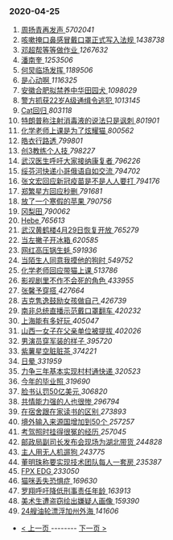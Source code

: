 ### 2020-04-25 
1. [ 周扬青再发声 ](https://s.weibo.com/weibo?q=%23%E5%91%A8%E6%89%AC%E9%9D%92%E5%86%8D%E5%8F%91%E5%A3%B0%23&Refer=top) *5702041*
1. [ 咳嗽掩口鼻感冒戴口罩正式写入法规 ](https://s.weibo.com/weibo?q=%23%E5%92%B3%E5%97%BD%E6%8E%A9%E5%8F%A3%E9%BC%BB%E6%84%9F%E5%86%92%E6%88%B4%E5%8F%A3%E7%BD%A9%E6%AD%A3%E5%BC%8F%E5%86%99%E5%85%A5%E6%B3%95%E8%A7%84%23&Refer=top) *1438738*
1. [ 邓超帮等等做作业 ](https://s.weibo.com/weibo?q=%23%E9%82%93%E8%B6%85%E5%B8%AE%E7%AD%89%E7%AD%89%E5%81%9A%E4%BD%9C%E4%B8%9A%23&Refer=top) *1267632*
1. [ 潘南奎 ](https://s.weibo.com/weibo?q=%E6%BD%98%E5%8D%97%E5%A5%8E&Refer=top) *1253506*
1. [ 何炅临场发挥 ](https://s.weibo.com/weibo?q=%23%E4%BD%95%E7%82%85%E4%B8%B4%E5%9C%BA%E5%8F%91%E6%8C%A5%23&Refer=top) *1189506*
1. [ 是心动啊 ](https://s.weibo.com/weibo?q=%23%E6%98%AF%E5%BF%83%E5%8A%A8%E5%95%8A%23&Refer=top) *1116325*
1. [ 安徽合肥拟禁养中华田园犬 ](https://s.weibo.com/weibo?q=%23%E5%AE%89%E5%BE%BD%E5%90%88%E8%82%A5%E6%8B%9F%E7%A6%81%E5%85%BB%E4%B8%AD%E5%8D%8E%E7%94%B0%E5%9B%AD%E7%8A%AC%23&Refer=top) *1098029*
1. [ 警方抓获22岁A级通缉令逃犯 ](https://s.weibo.com/weibo?q=%23%E8%AD%A6%E6%96%B9%E6%8A%93%E8%8E%B722%E5%B2%81A%E7%BA%A7%E9%80%9A%E7%BC%89%E4%BB%A4%E9%80%83%E7%8A%AF%23&Refer=top) *1013145*
1. [ Cat回归 ](https://s.weibo.com/weibo?q=%23Cat%E5%9B%9E%E5%BD%92%23&Refer=top) *803118*
1. [ 特朗普称注射消毒液的说法只是讽刺 ](https://s.weibo.com/weibo?q=%23%E7%89%B9%E6%9C%97%E6%99%AE%E7%A7%B0%E6%B3%A8%E5%B0%84%E6%B6%88%E6%AF%92%E6%B6%B2%E7%9A%84%E8%AF%B4%E6%B3%95%E5%8F%AA%E6%98%AF%E8%AE%BD%E5%88%BA%23&Refer=top) *801901*
1. [ 化学老师上课是为了炫耀猫 ](https://s.weibo.com/weibo?q=%23%E5%8C%96%E5%AD%A6%E8%80%81%E5%B8%88%E4%B8%8A%E8%AF%BE%E6%98%AF%E4%B8%BA%E4%BA%86%E7%82%AB%E8%80%80%E7%8C%AB%23&Refer=top) *800562*
1. [ 皓衣行路透 ](https://s.weibo.com/weibo?q=%23%E7%9A%93%E8%A1%A3%E8%A1%8C%E8%B7%AF%E9%80%8F%23&Refer=top) *799801*
1. [ 创3教练个人技 ](https://s.weibo.com/weibo?q=%23%E5%88%9B3%E6%95%99%E7%BB%83%E4%B8%AA%E4%BA%BA%E6%8A%80%23&Refer=top) *798227*
1. [ 武汉医生呼吁大家接纳康复者 ](https://s.weibo.com/weibo?q=%E6%AD%A6%E6%B1%89%E5%8C%BB%E7%94%9F%E5%91%BC%E5%90%81%E5%A4%A7%E5%AE%B6%E6%8E%A5%E7%BA%B3%E5%BA%B7%E5%A4%8D%E8%80%85&Refer=top) *796226*
1. [ 绥芬河快递小哥俄语自如交流 ](https://s.weibo.com/weibo?q=%23%E7%BB%A5%E8%8A%AC%E6%B2%B3%E5%BF%AB%E9%80%92%E5%B0%8F%E5%93%A5%E4%BF%84%E8%AF%AD%E8%87%AA%E5%A6%82%E4%BA%A4%E6%B5%81%23&Refer=top) *794702*
1. [ 张文宏回应新冠疫苗是不是人人要打 ](https://s.weibo.com/weibo?q=%23%E5%BC%A0%E6%96%87%E5%AE%8F%E5%9B%9E%E5%BA%94%E6%96%B0%E5%86%A0%E7%96%AB%E8%8B%97%E6%98%AF%E4%B8%8D%E6%98%AF%E4%BA%BA%E4%BA%BA%E8%A6%81%E6%89%93%23&Refer=top) *794176*
1. [ 郑繁星方回应秒删 ](https://s.weibo.com/weibo?q=%23%E9%83%91%E7%B9%81%E6%98%9F%E6%96%B9%E5%9B%9E%E5%BA%94%E7%A7%92%E5%88%A0%23&Refer=top) *791681*
1. [ 放了一个寒假的苹果 ](https://s.weibo.com/weibo?q=%23%E6%94%BE%E4%BA%86%E4%B8%80%E4%B8%AA%E5%AF%92%E5%81%87%E7%9A%84%E8%8B%B9%E6%9E%9C%23&Refer=top) *790756*
1. [ 冈梨田 ](https://s.weibo.com/weibo?q=%E5%86%88%E6%A2%A8%E7%94%B0&Refer=top) *790062*
1. [ Hebe ](https://s.weibo.com/weibo?q=%23Hebe%23&Refer=top) *765613*
1. [ 武汉黄鹤楼4月29日恢复开放 ](https://s.weibo.com/weibo?q=%23%E6%AD%A6%E6%B1%89%E9%BB%84%E9%B9%A4%E6%A5%BC4%E6%9C%8829%E6%97%A5%E6%81%A2%E5%A4%8D%E5%BC%80%E6%94%BE%23&Refer=top) *765279*
1. [ 当左撇子开冰箱 ](https://s.weibo.com/weibo?q=%23%E5%BD%93%E5%B7%A6%E6%92%87%E5%AD%90%E5%BC%80%E5%86%B0%E7%AE%B1%23&Refer=top) *620585*
1. [ 网红高压锅生蚝 ](https://s.weibo.com/weibo?q=%23%E7%BD%91%E7%BA%A2%E9%AB%98%E5%8E%8B%E9%94%85%E7%94%9F%E8%9A%9D%23&Refer=top) *591936*
1. [ 当陌生人同意我摸他的狗时 ](https://s.weibo.com/weibo?q=%E5%BD%93%E9%99%8C%E7%94%9F%E4%BA%BA%E5%90%8C%E6%84%8F%E6%88%91%E6%91%B8%E4%BB%96%E7%9A%84%E7%8B%97%E6%97%B6&Refer=top) *549752*
1. [ 化学老师回应带猫上课 ](https://s.weibo.com/weibo?q=%E5%8C%96%E5%AD%A6%E8%80%81%E5%B8%88%E5%9B%9E%E5%BA%94%E5%B8%A6%E7%8C%AB%E4%B8%8A%E8%AF%BE&Refer=top) *513786*
1. [ 影视剧里不作不会死的角色 ](https://s.weibo.com/weibo?q=%23%E5%BD%B1%E8%A7%86%E5%89%A7%E9%87%8C%E4%B8%8D%E4%BD%9C%E4%B8%8D%E4%BC%9A%E6%AD%BB%E7%9A%84%E8%A7%92%E8%89%B2%23&Refer=top) *433955*
1. [ 张馨予穿搭 ](https://s.weibo.com/weibo?q=%23%E5%BC%A0%E9%A6%A8%E4%BA%88%E7%A9%BF%E6%90%AD%23&Refer=top) *427664*
1. [ 吉克隽逸鼓励女孩做自己 ](https://s.weibo.com/weibo?q=%23%E5%90%89%E5%85%8B%E9%9A%BD%E9%80%B8%E9%BC%93%E5%8A%B1%E5%A5%B3%E5%AD%A9%E5%81%9A%E8%87%AA%E5%B7%B1%23&Refer=top) *426739*
1. [ 南非总统直播示范戴口罩翻车 ](https://s.weibo.com/weibo?q=%23%E5%8D%97%E9%9D%9E%E6%80%BB%E7%BB%9F%E7%9B%B4%E6%92%AD%E7%A4%BA%E8%8C%83%E6%88%B4%E5%8F%A3%E7%BD%A9%E7%BF%BB%E8%BD%A6%23&Refer=top) *420232*
1. [ 上海能有多好玩 ](https://s.weibo.com/weibo?q=%23%E4%B8%8A%E6%B5%B7%E8%83%BD%E6%9C%89%E5%A4%9A%E5%A5%BD%E7%8E%A9%23&Refer=top) *405047*
1. [ 山西一女子在父亲单位被提拔 ](https://s.weibo.com/weibo?q=%23%E5%B1%B1%E8%A5%BF%E4%B8%80%E5%A5%B3%E5%AD%90%E5%9C%A8%E7%88%B6%E4%BA%B2%E5%8D%95%E4%BD%8D%E8%A2%AB%E6%8F%90%E6%8B%94%23&Refer=top) *402026*
1. [ 男演员穿军装的样子 ](https://s.weibo.com/weibo?q=%E7%94%B7%E6%BC%94%E5%91%98%E7%A9%BF%E5%86%9B%E8%A3%85%E7%9A%84%E6%A0%B7%E5%AD%90&Refer=top) *395720*
1. [ 紫薯星空脏脏茶 ](https://s.weibo.com/weibo?q=%23%E7%B4%AB%E8%96%AF%E6%98%9F%E7%A9%BA%E8%84%8F%E8%84%8F%E8%8C%B6%23&Refer=top) *374221*
1. [ 日晕 ](https://s.weibo.com/weibo?q=%E6%97%A5%E6%99%95&Refer=top) *331959*
1. [ 力争三年基本实现村村通快递 ](https://s.weibo.com/weibo?q=%E5%8A%9B%E4%BA%89%E4%B8%89%E5%B9%B4%E5%9F%BA%E6%9C%AC%E5%AE%9E%E7%8E%B0%E6%9D%91%E6%9D%91%E9%80%9A%E5%BF%AB%E9%80%92&Refer=top) *320523*
1. [ 今年的毕业照 ](https://s.weibo.com/weibo?q=%23%E4%BB%8A%E5%B9%B4%E7%9A%84%E6%AF%95%E4%B8%9A%E7%85%A7%23&Refer=top) *319690*
1. [ 脸书认罚50亿美元 ](https://s.weibo.com/weibo?q=%E8%84%B8%E4%B9%A6%E8%AE%A4%E7%BD%9A50%E4%BA%BF%E7%BE%8E%E5%85%83&Refer=top) *306820*
1. [ 共情能力强的人也很惨 ](https://s.weibo.com/weibo?q=%23%E5%85%B1%E6%83%85%E8%83%BD%E5%8A%9B%E5%BC%BA%E7%9A%84%E4%BA%BA%E4%B9%9F%E5%BE%88%E6%83%A8%23&Refer=top) *296794*
1. [ 在宿舍跟在家读书的区别 ](https://s.weibo.com/weibo?q=%23%E5%9C%A8%E5%AE%BF%E8%88%8D%E8%B7%9F%E5%9C%A8%E5%AE%B6%E8%AF%BB%E4%B9%A6%E7%9A%84%E5%8C%BA%E5%88%AB%23&Refer=top) *273893*
1. [ 境外输入来源国增加到50个 ](https://s.weibo.com/weibo?q=%E5%A2%83%E5%A4%96%E8%BE%93%E5%85%A5%E6%9D%A5%E6%BA%90%E5%9B%BD%E5%A2%9E%E5%8A%A0%E5%88%B050%E4%B8%AA&Refer=top) *257257*
1. [ 考驾照时挂得很冤的经历 ](https://s.weibo.com/weibo?q=%23%E8%80%83%E9%A9%BE%E7%85%A7%E6%97%B6%E6%8C%82%E5%BE%97%E5%BE%88%E5%86%A4%E7%9A%84%E7%BB%8F%E5%8E%86%23&Refer=top) *257045*
1. [ 邮政局副司长发布会现场为湖北带货 ](https://s.weibo.com/weibo?q=%E9%82%AE%E6%94%BF%E5%B1%80%E5%89%AF%E5%8F%B8%E9%95%BF%E5%8F%91%E5%B8%83%E4%BC%9A%E7%8E%B0%E5%9C%BA%E4%B8%BA%E6%B9%96%E5%8C%97%E5%B8%A6%E8%B4%A7&Refer=top) *244828*
1. [ 主人用无人机遛狗 ](https://s.weibo.com/weibo?q=%E4%B8%BB%E4%BA%BA%E7%94%A8%E6%97%A0%E4%BA%BA%E6%9C%BA%E9%81%9B%E7%8B%97&Refer=top) *243775*
1. [ 董明珠称要实现技术团队每人一套房 ](https://s.weibo.com/weibo?q=%E8%91%A3%E6%98%8E%E7%8F%A0%E7%A7%B0%E8%A6%81%E5%AE%9E%E7%8E%B0%E6%8A%80%E6%9C%AF%E5%9B%A2%E9%98%9F%E6%AF%8F%E4%BA%BA%E4%B8%80%E5%A5%97%E6%88%BF&Refer=top) *235387*
1. [ FPX EDG ](https://s.weibo.com/weibo?q=%23FPX%20EDG%23&Refer=top) *233050*
1. [ 猫咪丢失恐惧症 ](https://s.weibo.com/weibo?q=%23%E7%8C%AB%E5%92%AA%E4%B8%A2%E5%A4%B1%E6%81%90%E6%83%A7%E7%97%87%23&Refer=top) *169630*
1. [ 罗翔呼吁降低刑事责任年龄 ](https://s.weibo.com/weibo?q=%23%E7%BD%97%E7%BF%94%E5%91%BC%E5%90%81%E9%99%8D%E4%BD%8E%E5%88%91%E4%BA%8B%E8%B4%A3%E4%BB%BB%E5%B9%B4%E9%BE%84%23&Refer=top) *163913*
1. [ 美术生遭盗窃绘出嫌疑人画像 ](https://s.weibo.com/weibo?q=%E7%BE%8E%E6%9C%AF%E7%94%9F%E9%81%AD%E7%9B%97%E7%AA%83%E7%BB%98%E5%87%BA%E5%AB%8C%E7%96%91%E4%BA%BA%E7%94%BB%E5%83%8F&Refer=top) *159390*
1. [ 24艘油轮漂浮加州外海 ](https://s.weibo.com/weibo?q=24%E8%89%98%E6%B2%B9%E8%BD%AE%E6%BC%82%E6%B5%AE%E5%8A%A0%E5%B7%9E%E5%A4%96%E6%B5%B7&Refer=top) *141606* 

- [ < 上一页 ](https://github.com/able8/weibo-hot-record/blob/master/2020-04-24.md) -------- [ 下一页 > ](https://github.com/able8/weibo-hot-record/blob/master/2020-04-26.md)